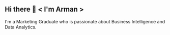 ## Hi there 👋 <  I'm Arman >
I'm a Marketing Graduate who is passionate about Business Intelligence and Data Analytics.
